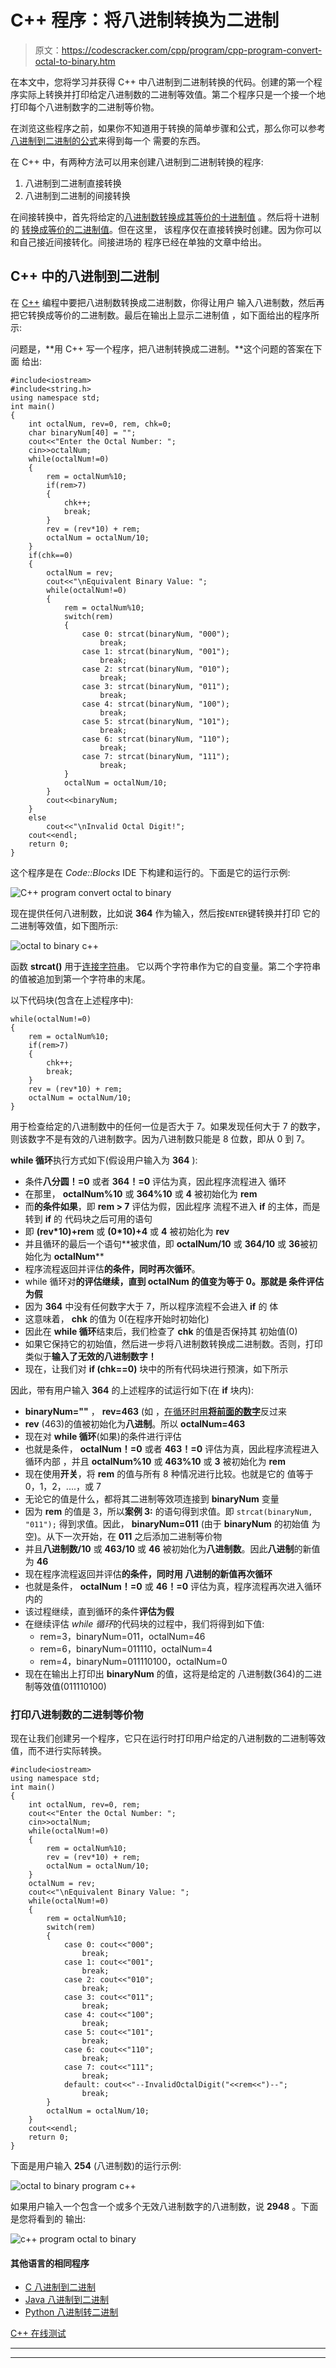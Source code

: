 # C++ 程序：将八进制转换为二进制

> 原文：<https://codescracker.com/cpp/program/cpp-program-convert-octal-to-binary.htm>

在本文中，您将学习并获得 C++ 中八进制到二进制转换的代码。创建的第一个程序实际上转换并打印给定八进制数的二进制等效值。第二个程序只是一个接一个地打印每个八进制数字的二进制等价物。

在浏览这些程序之前，如果你不知道用于转换的简单步骤和公式，那么你可以参考[八进制到二进制的公式](/computer-fundamental/octal-to-binary.htm)来得到每一个 需要的东西。

在 C++ 中，有两种方法可以用来创建八进制到二进制转换的程序:

1.  八进制到二进制直接转换
2.  八进制到二进制的间接转换

在间接转换中，首先将给定的[八进制数转换成其等价的十进制值](/cpp/program/cpp-program-convert-octal-to-decimal.htm) 。然后将十进制的 [转换成等价的二进制值](/cpp/program/cpp-program-convert-decimal-to-binary.htm)。但在这里， 该程序仅在直接转换时创建。因为你可以和自己接近间接转化。间接进场的 程序已经在单独的文章中给出。

## C++ 中的八进制到二进制

在 [C++](/cpp/index.htm) 编程中要把八进制数转换成二进制数，你得让用户 输入八进制数，然后再把它转换成等价的二进制数。最后在输出上显示二进制值 ，如下面给出的程序所示:

问题是，**用 C++ 写一个程序，把八进制转换成二进制。**这个问题的答案在下面 给出:

```
#include<iostream>
#include<string.h>
using namespace std;
int main()
{
    int octalNum, rev=0, rem, chk=0;
    char binaryNum[40] = "";
    cout<<"Enter the Octal Number: ";
    cin>>octalNum;
    while(octalNum!=0)
    {
        rem = octalNum%10;
        if(rem>7)
        {
            chk++;
            break;
        }
        rev = (rev*10) + rem;
        octalNum = octalNum/10;
    }
    if(chk==0)
    {
        octalNum = rev;
        cout<<"\nEquivalent Binary Value: ";
        while(octalNum!=0)
        {
            rem = octalNum%10;
            switch(rem)
            {
                case 0: strcat(binaryNum, "000");
                    break;
                case 1: strcat(binaryNum, "001");
                    break;
                case 2: strcat(binaryNum, "010");
                    break;
                case 3: strcat(binaryNum, "011");
                    break;
                case 4: strcat(binaryNum, "100");
                    break;
                case 5: strcat(binaryNum, "101");
                    break;
                case 6: strcat(binaryNum, "110");
                    break;
                case 7: strcat(binaryNum, "111");
                    break;
            }
            octalNum = octalNum/10;
        }
        cout<<binaryNum;
    }
    else
        cout<<"\nInvalid Octal Digit!";
    cout<<endl;
    return 0;
}
```

这个程序是在 *Code::Blocks* IDE 下构建和运行的。下面是它的运行示例:

![C++ program convert octal to binary](img/890fb4277850c3f279077beada6ff686.png)

现在提供任何八进制数，比如说 **364** 作为输入，然后按`ENTER`键转换并打印 它的二进制等效值，如下图所示:

![octal to binary c++](img/87f76bddc501640434d165dfe8741a29.png)

函数 **strcat()** 用于[连接字符串](/cpp/program/cpp-program-concatenate-string.htm)。 它以两个字符串作为它的自变量。第二个字符串的值被追加到第一个字符串的末尾。

以下代码块(包含在上述程序中):

```
while(octalNum!=0)
{
    rem = octalNum%10;
    if(rem>7)
    {
        chk++;
        break;
    }
    rev = (rev*10) + rem;
    octalNum = octalNum/10;
}
```

用于检查给定的八进制数中的任何一位是否大于 7。如果发现任何大于 7 的数字，则该数字不是有效的八进制数字。因为八进制数只能是 8 位数，即从 0 到 7。

**while 循环**执行方式如下(假设用户输入为 **364** ):

*   条件**八分圆！=0** 或者 **364！=0** 评估为真，因此程序流程进入 循环
*   在那里， **octalNum%10** 或 **364%10** 或 **4** 被初始化为 **rem**
*   而**的条件如果**，即 **rem > 7** 评估为假，因此程序 流程不进入 **if** 的主体，而是转到 **if** 的 代码块之后可用的语句
*   即 **(rev*10)+rem** 或 **(0*10)+4** 或 **4** 被初始化为 **rev**
*   并且循环的最后一个语句**被求值，即 **octalNum/10** 或 **364/10** 或 **36**被初始化为 **octalNum****
*   程序流程返回并评估**的条件，同时再次循环**。
*   while 循环对**的评估继续，直到 **octalNum** 的值变为等于 0。那就是 条件评估为假**
*   因为 **364** 中没有任何数字大于 7，所以程序流程不会进入 **if** 的 体
*   这意味着， **chk** 的值为 0(在程序开始时初始化)
*   因此在 **while 循环**结束后，我们检查了 **chk** 的值是否保持其 初始值(0)
*   如果它保持它的初始值，然后进一步将八进制数转换成二进制数。否则，打印类似于**输入了无效的八进制数字！**
*   现在，让我们对 **if (chk==0)** 块中的所有代码块进行预演，如下所示

因此，带有用户输入 **364** 的上述程序的试运行如下(在 **if** 块内):

*   **binaryNum=""** ， **rev=463** (如 ，[在循环时用**将前面的数字**](/cpp/program/cpp-program-reverse-numbers.htm)反过来
*   **rev** (463)的值被初始化为**八进制**。所以 **octalNum=463**
*   现在对 **while 循环**(如果)的条件进行评估
*   也就是条件， **octalNum！=0** 或者 **463！=0** 评估为真，因此程序流程进入循环内部 ，并且 **octalNum%10** 或 **463%10** 或 **3** 被初始化为 **rem**
*   现在使用**开关**，将 **rem** 的值与所有 8 种情况进行比较。也就是它的 值等于 0，1，2，....，或 7
*   无论它的值是什么，都将其二进制等效项连接到 **binaryNum** 变量
*   因为 **rem** 的值是 3，所以**案例 3:** 的语句得到求值。即
    `strcat(binaryNum, "011");`
    得到求值。因此， **binaryNum=011** (由于 **binaryNum** 的初始值 为空)。从下一次开始，在 **011** 之后添加二进制等价物
*   并且**八进制数/10** 或 **463/10** 或 **46** 被初始化为**八进制数**。因此**八进制**的新值 为 **46**
*   现在程序流程返回并评估**的条件，同时用 **八进制**的新值再次循环**
*   也就是条件， **octalNum！=0** 或 **46！=0** 评估为真，程序流程再次进入循环内的
*   该过程继续，直到循环的条件**评估为假**
*   在继续评估 *while 循环*的代码块的过程中，我们将得到如下值:
    *   rem=3，binaryNum=011，octalNum=46
    *   rem=6，binaryNum=011110，octalNum=4
    *   rem=4，binaryNum=011110100，octalNum=0
*   现在在输出上打印出 **binaryNum** 的值，这将是给定的 八进制数(364)的二进制等效值(011110100)

### 打印八进制数的二进制等价物

现在让我们创建另一个程序，它只在运行时打印用户给定的八进制数的二进制等效值，而不进行实际转换。

```
#include<iostream>
using namespace std;
int main()
{
    int octalNum, rev=0, rem;
    cout<<"Enter the Octal Number: ";
    cin>>octalNum;
    while(octalNum!=0)
    {
        rem = octalNum%10;
        rev = (rev*10) + rem;
        octalNum = octalNum/10;
    }
    octalNum = rev;
    cout<<"\nEquivalent Binary Value: ";
    while(octalNum!=0)
    {
        rem = octalNum%10;
        switch(rem)
        {
            case 0: cout<<"000";
                break;
            case 1: cout<<"001";
                break;
            case 2: cout<<"010";
                break;
            case 3: cout<<"011";
                break;
            case 4: cout<<"100";
                break;
            case 5: cout<<"101";
                break;
            case 6: cout<<"110";
                break;
            case 7: cout<<"111";
                break;
            default: cout<<"--InvalidOctalDigit("<<rem<<")--";
                break;
        }
        octalNum = octalNum/10;
    }
    cout<<endl;
    return 0;
}
```

下面是用户输入 **254** (八进制数)的运行示例:

![octal to binary program c++](img/648d1b5cf1f6219ba32346104355a063.png)

如果用户输入一个包含一个或多个无效八进制数字的八进制数，说 **2948** 。下面是您将看到的 输出:

![c++ program octal to binary](img/0ab95eb2a04a6b35af1afb82ee127f9a.png)

#### 其他语言的相同程序

*   [C 八进制到二进制](/c/program/c-program-convert-octal-to-binary.htm)
*   [Java 八进制到二进制](/java/program/java-program-convert-octal-to-binary.htm)
*   [Python 八进制转二进制](/python/program/python-program-convert-octal-to-binary.htm)

[C++ 在线测试](/exam/showtest.php?subid=3)

* * *

* * *